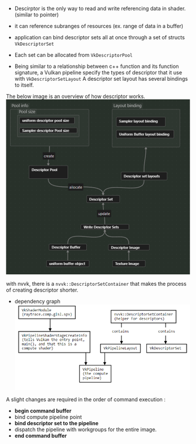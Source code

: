 
- Descirptor is the only way to read and write referencing data in shader. (similar to pointer)

- it can reference subranges of resources (ex. range of data in a buffer)
- application can bind descriptor sets all at once through a set of structs `VkDescriptorSet`
- Each set can be allocated from `VkDescriptorPool`


- Being similar to a relationship between c++ function and its function signature,
  a Vulkan pipeline specify the types of descriptor that it use with `VkDescriptorSetLayout` 
	  A descriptor set layout has several bindings to itself.

The below image is an overview of how descriptor works.
![](../../../../images/Pasted%20image%2020240505205651.png)


with nvvk, there is a `nvvk::DescriptorSetContainer` that makes the process of creating descriptor shorter.
- dependency graph
  ![](../../../../images/Pasted%20image%2020240505205952.png)


A slight changes are required in the order of command execution :
- **begin command buffer**
- bind compute pipeline point
- **bind descriptor set to the pipeline**
- dispatch the pipeline with workgroups for the entire image.
- **end command buffer**

